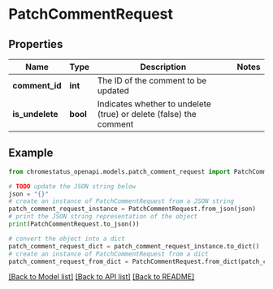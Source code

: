 # PatchCommentRequest


## Properties

Name | Type | Description | Notes
------------ | ------------- | ------------- | -------------
**comment_id** | **int** | The ID of the comment to be updated | 
**is_undelete** | **bool** | Indicates whether to undelete (true) or delete (false) the comment | 

## Example

```python
from chromestatus_openapi.models.patch_comment_request import PatchCommentRequest

# TODO update the JSON string below
json = "{}"
# create an instance of PatchCommentRequest from a JSON string
patch_comment_request_instance = PatchCommentRequest.from_json(json)
# print the JSON string representation of the object
print(PatchCommentRequest.to_json())

# convert the object into a dict
patch_comment_request_dict = patch_comment_request_instance.to_dict()
# create an instance of PatchCommentRequest from a dict
patch_comment_request_from_dict = PatchCommentRequest.from_dict(patch_comment_request_dict)
```
[[Back to Model list]](../README.md#documentation-for-models) [[Back to API list]](../README.md#documentation-for-api-endpoints) [[Back to README]](../README.md)


